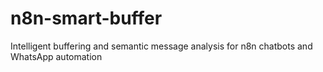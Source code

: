 # n8n-smart-buffer
Intelligent buffering and semantic message analysis for n8n chatbots and WhatsApp automation
